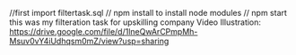 //first import filtertask.sql
// npm install to install node modules
// npm start 
this was my filteration task for upskilling company
Video Illustration: https://drive.google.com/file/d/1lneQwArCPmpMh-Msuv0vY4iUdhqsm0mZ/view?usp=sharing
